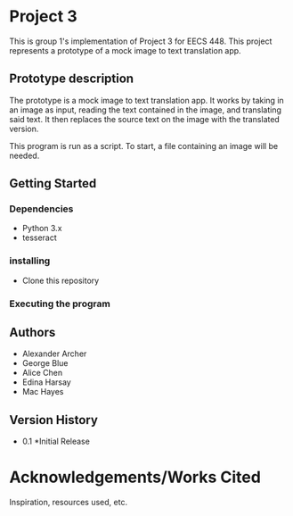 # Project 3
This is group 1's implementation of Project 3 for EECS 448. This project represents a prototype of a mock image to text translation app. 

## Prototype description
The prototype is a mock image to text translation app. It works by taking in an image as input, reading the text contained in the image,  and translating said text. It then replaces the source text on the image with the translated version. 

This program is run as a script. To start, a file containing an image will be needed. 

## Getting Started

### Dependencies
* Python 3.x
* tesseract

### installing
 * Clone this repository
 
### Executing the program

## Authors
* Alexander Archer
* George Blue
* Alice Chen
* Edina Harsay
* Mac Hayes
## Version History
* 0.1
  *Initial Release

# Acknowledgements/Works Cited
Inspiration, resources used, etc.
